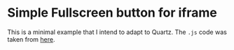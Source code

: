 # Simple Fullscreen button for iframe

This is a minimal example that I intend to adapt to Quartz. The `.js` code was taken from [here](https://stackoverflow.com/questions/33768509/how-to-make-an-iframe-to-go-fullscreen-on-a-button-click).

